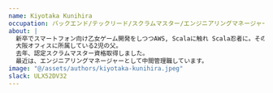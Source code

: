 ```yaml
---
name: Kiyotaka Kunihira
occupation: バックエンド/テックリード/スクラムマスター/エンジニアリングマネージャー
about: |
  新卒でスマートフォン向け乙女ゲーム開発をしつつAWS, Scalaに触れ Scala忍者に。その後、スタートアップを2社経験して、2019年にモンスターラボに入社。
  大阪オフィスに所属している2児の父。
  去年、認定スクラムマスター資格取得しました。
  最近は、エンジニアリングマネージャーとして中間管理職しています。
image: "@/assets/authors/kiyotaka-kunihira.jpeg"
slack: ULX52DV32
---
```

